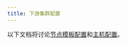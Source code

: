 ```yaml
---
title: 下游集群配置
---
```


<head>
  <link rel="canonical" href="https://ranchermanager.docs.rancher.com/reference-guides/cluster-configuration/downstream-cluster-configuration"/>
</head>

以下文档将讨论[节点模板配置](node-template-configuration/node-template-configuration.md)和[主机配置](machine-configuration/machine-configuration.md)。
